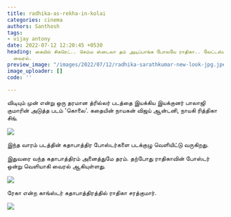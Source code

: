 ```yaml
---
title: radhika-as-rekha-in-kolai
categories: cinema
authors: Santhosh
tags:
- vijay antony
date: 2022-07-12 12:20:45 +0530
heading: கையில் சிகரெட்.. செம்ம ஸ்டைலா தம் அடிப்பாங்க போலயே ராதிகா.. லேட்டஸ்ட் போட்டோ
  வைரல்.
preview_image: "/images/2022/07/12/radhika-sarathkumar-new-look-jpg.jpeg"
image_uploader: []
code: ''

---
```

விடியும் முன் என்று ஒரு தரமான த்ரில்லர் படத்தை இயக்கிய இயக்குனர் பாலாஜி குமாரின் அடுத்த படம் 'கொலை'. கதையின் நாயகன் விஜய் ஆன்டனி, நாயகி ரித்திகா சிங்.

![](/images/2022/07/12/kolai-vijay-antony-1-jpg.jpeg)

இந்த வாரம் படத்தின் கதாபாத்திர போஸ்டர்களை படக்குழு வெளியிட்டு வருகிறது.

இதுவரை வந்த கதாபாத்திரம் அனைத்துமே தரம். தற்போது ராதிகாவின் போஸ்டர் ஒன்று வெளியாகி வைரல் ஆகியுள்ளது.

![](/images/2022/07/12/kolai-vijay-antony-2-jpg.jpeg)

ரேகா என்ற காங்ஸ்டர் கதாபாத்திரத்தில் ராதிகா சரத்குமார்.

![](/images/2022/07/12/kolai-vijay-antony-3-jpg.jpeg)
